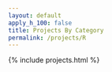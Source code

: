```yaml
---
layout: default
apply_h_100: false
title: Projects By Category
permalink: /projects/R
---
```


{% include projects.html %}